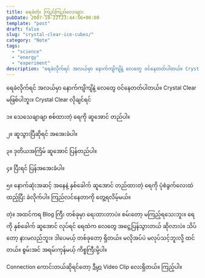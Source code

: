```yaml
---
title: ရေခဲတုံး ကြည်ကြည်လေးများ
pubDate: 2007-10-22T23:44:56+00:00
template: "post"
draft: false
slug: "crystal-clear-ice-cubes/"
category: "Note"
tags:
  - "science"
  - "energy"
  - "experiment"
description: "ရေခဲလိုက်ရင် အလယ်မှာ နောက်ကျိကျိနဲ့ လေတွေ ဝင်နေတတ်ပါတယ်။ Crystal Clear မဖြစ်ပါဘူး။ Crystal Clear လိုချင်ရင်"
---
```


ရေခဲလိုက်ရင် အလယ်မှာ နောက်ကျိကျိနဲ့ လေတွေ ဝင်နေတတ်ပါတယ်။ Crystal Clear မဖြစ်ပါဘူး။ Crystal Clear လိုချင်ရင်

၁။ သေသေချာချာ စစ်ထားတဲ့ ရေကို ဆူအောင် တည်ပါ။

၂။ ဆူသွားပြီဆိုရင် အအေးခံပါ။

၃။ ဒုတိယအကြိမ် ဆူအောင် ပြန်တည်ပါ။

၄။ ပြီးရင် ပြန်အအေးခံပါ။

၅။ နောက်ဆုံးအဆင့် အနေနဲ့ နှစ်ခေါက် ဆူအောင် တည်ထားတဲ့ ရေကို ပုံစံခွက်လေးထဲ ထည့်ပြီး ခဲလိုက်ပါ။ ကြည်လင်နေတာကို တွေ့ရလိမ့်မယ်။

တဲ့။ အထင်ကရ Blog ကြီး တစ်ခုမှာ ရေးထားတာပဲ။ စမ်းတော့ မကြည့်ရသေးဘူး။ ရေကို နှစ်ခေါက် ဆူအောင် လုပ်ရင် ရေထဲက လေတွေ အငွေ့ပြန်သွားတယ် ဆိုလားပဲ။ သိပ်တော့ နားမလည်ဘူး။ ဒါပေမယ့် တစ်ခုတော့ ရှိတယ်။ မလိုအပ်ပဲ မလုပ်သင့်ဘူးလို့ ထင်တယ်။ စွမ်းအင် အရမ်းကုန်မယ့် ကိစ္စကြီးမို့ပါ။

Connection ကောင်းတယ်ဆိုရင်တော့ <a href="http://www.metacafe.com/watch/809620/make_crystal_clear_ice/" target="_blank">ဒီမှာ</a> Video Clip လေးရှိတယ်။ ကြည့်ပါ။
